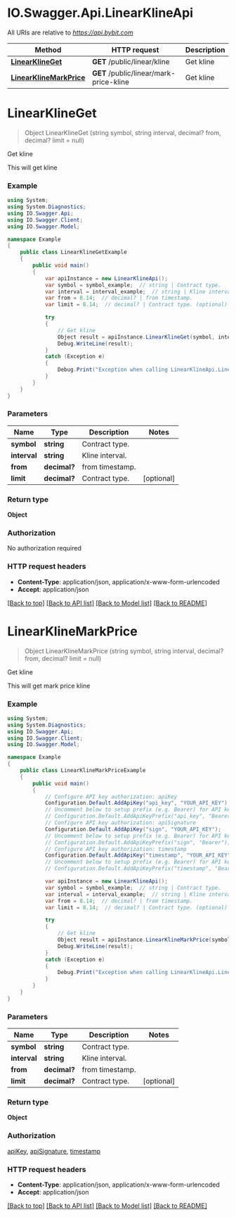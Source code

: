 # IO.Swagger.Api.LinearKlineApi

All URIs are relative to *https://api.bybit.com*

Method | HTTP request | Description
------------- | ------------- | -------------
[**LinearKlineGet**](LinearKlineApi.md#linearklineget) | **GET** /public/linear/kline | Get kline
[**LinearKlineMarkPrice**](LinearKlineApi.md#linearklinemarkprice) | **GET** /public/linear/mark-price-kline | Get kline


<a name="linearklineget"></a>
# **LinearKlineGet**
> Object LinearKlineGet (string symbol, string interval, decimal? from, decimal? limit = null)

Get kline

This will get kline

### Example
```csharp
using System;
using System.Diagnostics;
using IO.Swagger.Api;
using IO.Swagger.Client;
using IO.Swagger.Model;

namespace Example
{
    public class LinearKlineGetExample
    {
        public void main()
        {
            var apiInstance = new LinearKlineApi();
            var symbol = symbol_example;  // string | Contract type.
            var interval = interval_example;  // string | Kline interval.
            var from = 8.14;  // decimal? | from timestamp.
            var limit = 8.14;  // decimal? | Contract type. (optional) 

            try
            {
                // Get kline
                Object result = apiInstance.LinearKlineGet(symbol, interval, from, limit);
                Debug.WriteLine(result);
            }
            catch (Exception e)
            {
                Debug.Print("Exception when calling LinearKlineApi.LinearKlineGet: " + e.Message );
            }
        }
    }
}
```

### Parameters

Name | Type | Description  | Notes
------------- | ------------- | ------------- | -------------
 **symbol** | **string**| Contract type. | 
 **interval** | **string**| Kline interval. | 
 **from** | **decimal?**| from timestamp. | 
 **limit** | **decimal?**| Contract type. | [optional] 

### Return type

**Object**

### Authorization

No authorization required

### HTTP request headers

 - **Content-Type**: application/json, application/x-www-form-urlencoded
 - **Accept**: application/json

[[Back to top]](#) [[Back to API list]](../README.md#documentation-for-api-endpoints) [[Back to Model list]](../README.md#documentation-for-models) [[Back to README]](../README.md)

<a name="linearklinemarkprice"></a>
# **LinearKlineMarkPrice**
> Object LinearKlineMarkPrice (string symbol, string interval, decimal? from, decimal? limit = null)

Get kline

This will get mark price kline

### Example
```csharp
using System;
using System.Diagnostics;
using IO.Swagger.Api;
using IO.Swagger.Client;
using IO.Swagger.Model;

namespace Example
{
    public class LinearKlineMarkPriceExample
    {
        public void main()
        {
            // Configure API key authorization: apiKey
            Configuration.Default.AddApiKey("api_key", "YOUR_API_KEY");
            // Uncomment below to setup prefix (e.g. Bearer) for API key, if needed
            // Configuration.Default.AddApiKeyPrefix("api_key", "Bearer");
            // Configure API key authorization: apiSignature
            Configuration.Default.AddApiKey("sign", "YOUR_API_KEY");
            // Uncomment below to setup prefix (e.g. Bearer) for API key, if needed
            // Configuration.Default.AddApiKeyPrefix("sign", "Bearer");
            // Configure API key authorization: timestamp
            Configuration.Default.AddApiKey("timestamp", "YOUR_API_KEY");
            // Uncomment below to setup prefix (e.g. Bearer) for API key, if needed
            // Configuration.Default.AddApiKeyPrefix("timestamp", "Bearer");

            var apiInstance = new LinearKlineApi();
            var symbol = symbol_example;  // string | Contract type.
            var interval = interval_example;  // string | Kline interval.
            var from = 8.14;  // decimal? | from timestamp.
            var limit = 8.14;  // decimal? | Contract type. (optional) 

            try
            {
                // Get kline
                Object result = apiInstance.LinearKlineMarkPrice(symbol, interval, from, limit);
                Debug.WriteLine(result);
            }
            catch (Exception e)
            {
                Debug.Print("Exception when calling LinearKlineApi.LinearKlineMarkPrice: " + e.Message );
            }
        }
    }
}
```

### Parameters

Name | Type | Description  | Notes
------------- | ------------- | ------------- | -------------
 **symbol** | **string**| Contract type. | 
 **interval** | **string**| Kline interval. | 
 **from** | **decimal?**| from timestamp. | 
 **limit** | **decimal?**| Contract type. | [optional] 

### Return type

**Object**

### Authorization

[apiKey](../README.md#apiKey), [apiSignature](../README.md#apiSignature), [timestamp](../README.md#timestamp)

### HTTP request headers

 - **Content-Type**: application/json, application/x-www-form-urlencoded
 - **Accept**: application/json

[[Back to top]](#) [[Back to API list]](../README.md#documentation-for-api-endpoints) [[Back to Model list]](../README.md#documentation-for-models) [[Back to README]](../README.md)

